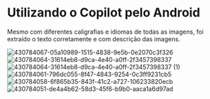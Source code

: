 <h1>Utilizando o Copilot pelo Android</h1>
<p>Mesmo com diferentes caligrafias e idiomas de todas as imagens, foi extraído o texto corretamente e com descrição das imagens.</p>

![430784067-05a10989-1515-4838-9e5b-0e2070c3f326](https://github.com/user-attachments/assets/31d486bb-95dd-4863-9763-717d6c7993c7)
![430784064-31614eb8-d9ca-4e40-a0ff-2f3457398337](https://github.com/user-attachments/assets/9fddaf21-afe4-4555-8532-65d2a2e2a427)
![430784064-31614eb8-d9ca-4e40-a0ff-2f3457398337 (1)](https://github.com/user-attachments/assets/f8641ca7-f52b-4528-8f82-32337deafb98)
![430784061-796dc055-8f47-4843-9254-0c3ff9231cb5](https://github.com/user-attachments/assets/5fc600f0-7735-4583-9f81-e6740ce4c771)
![430784058-6f865b35-843f-41c2-a727-106233820ecb](https://github.com/user-attachments/assets/6286b494-b14f-4383-a0e3-3058ab500e82)
![430784051-de4a4b62-58d3-45f6-b9b0-aaca1a6d97ad](https://github.com/user-attachments/assets/9064b65c-c0cf-42b7-b48c-1c232a5850ae)
